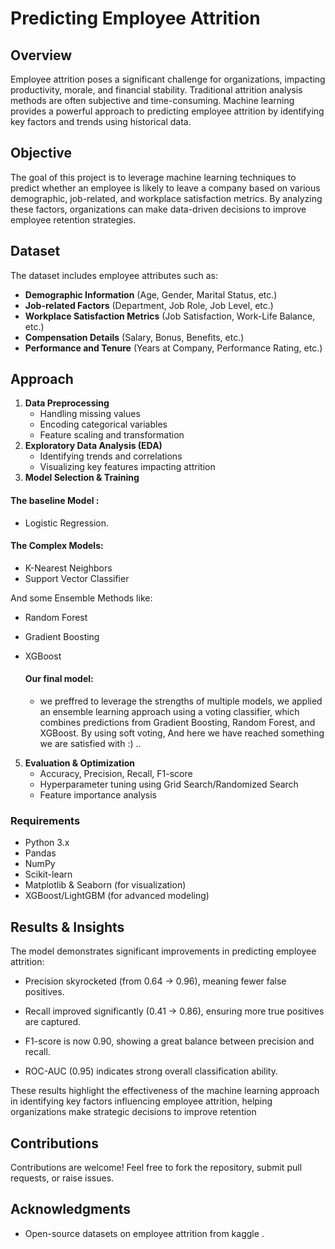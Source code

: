 # Predicting Employee Attrition

## Overview
Employee attrition poses a significant challenge for organizations, impacting productivity, morale, and financial stability. Traditional attrition analysis methods are often subjective and time-consuming. Machine learning provides a powerful approach to predicting employee attrition by identifying key factors and trends using historical data.

## Objective
The goal of this project is to leverage machine learning techniques to predict whether an employee is likely to leave a company based on various demographic, job-related, and workplace satisfaction metrics. By analyzing these factors, organizations can make data-driven decisions to improve employee retention strategies.

## Dataset
The dataset includes employee attributes such as:
- **Demographic Information** (Age, Gender, Marital Status, etc.)
- **Job-related Factors** (Department, Job Role, Job Level, etc.)
- **Workplace Satisfaction Metrics** (Job Satisfaction, Work-Life Balance, etc.)
- **Compensation Details** (Salary, Bonus, Benefits, etc.)
- **Performance and Tenure** (Years at Company, Performance Rating, etc.)

## Approach
1. **Data Preprocessing**
   - Handling missing values
   - Encoding categorical variables
   - Feature scaling and transformation
2. **Exploratory Data Analysis (EDA)**
   - Identifying trends and correlations
   - Visualizing key features impacting attrition
3. **Model Selection & Training**
#### The baseline Model :
  -  Logistic Regression.
#### The Complex Models:
- K-Nearest Neighbors        
- Support Vector Classifier

And some Ensemble Methods like: 
- Random Forest              
- Gradient Boosting          
- XGBoost


  #### Our final model:
  - we preffred to leverage the strengths of multiple models,
  we applied an ensemble learning approach using a voting classifier, which combines predictions from Gradient Boosting, Random Forest, and XGBoost.
 By using soft voting, And here we have reached something we are satisfied with :) ..

5. **Evaluation & Optimization**
   - Accuracy, Precision, Recall, F1-score
   - Hyperparameter tuning using Grid Search/Randomized Search
   - Feature importance analysis


### Requirements
- Python 3.x
- Pandas
- NumPy
- Scikit-learn
- Matplotlib & Seaborn (for visualization)
- XGBoost/LightGBM (for advanced modeling)


## Results & Insights
The model demonstrates significant improvements in predicting employee attrition:

- Precision skyrocketed (from 0.64 → 0.96), meaning fewer false positives.

- Recall improved significantly (0.41 → 0.86), ensuring more true positives are captured.

- F1-score is now 0.90, showing a great balance between precision and recall.

- ROC-AUC (0.95) indicates strong overall classification ability.

These results highlight the effectiveness of the machine learning approach in identifying key factors influencing employee attrition, helping organizations make strategic decisions to improve retention

## Contributions
Contributions are welcome! Feel free to fork the repository, submit pull requests, or raise issues.

## Acknowledgments
- Open-source datasets on employee attrition from kaggle .

